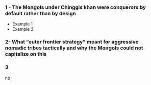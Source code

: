 ### 1 - The Mongols under Chinggis khan were conquerors by default rather than by design
- Example 1
- Example 2
### 2- What “outer frontier strategy” meant for aggressive nomadic tribes tactically and why the Mongols could not capitalize on this  

### 3 
nb